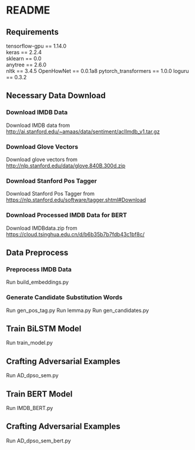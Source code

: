 # README
## Requirements
tensorflow-gpu == 1.14.0   
keras == 2.2.4   
sklearn == 0.0  
anytree == 2.6.0  
nltk == 3.4.5
OpenHowNet == 0.0.1a8
pytorch_transformers == 1.0.0
loguru == 0.3.2
## Necessary Data Download
### Download IMDB Data
Download IMDB data from http://ai.stanford.edu/~amaas/data/sentiment/aclImdb_v1.tar.gz
### Download Glove Vectors
Download glove vectors from http://nlp.stanford.edu/data/glove.840B.300d.zip

### Download Stanford Pos Tagger
Download Stanford Pos Tagger from https://nlp.stanford.edu/software/tagger.shtml#Download
### Download Processed IMDB Data for BERT
Download IMDBdata.zip from https://cloud.tsinghua.edu.cn/d/b6b35b7b7fdb43c1bf8c/
## Data Preprocess
### Preprocess IMDB Data
Run build_embeddings.py
### Generate Candidate Substitution Words
Run gen_pos_tag.py
Run lemma.py
Run gen_candidates.py
## Train BiLSTM Model
Run train_model.py
## Crafting Adversarial Examples
Run AD_dpso_sem.py
## Train BERT Model
Run IMDB_BERT.py
## Crafting Adversarial Examples
Run AD_dpso_sem_bert.py